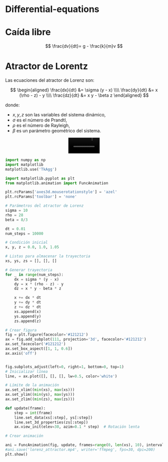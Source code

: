 # Differential-equations

# Caída libre 

$$
\frac{dv}{dt}= g - \frac{k}{m}v
$$

# Atractor de Lorentz

Las ecuaciones del atractor de Lorenz son:

$$
\begin{aligned}
\frac{dx}{dt} &= \sigma (y - x) \\\\
\frac{dy}{dt} &= x (\rho - z) - y \\\\
\frac{dz}{dt} &= x y - \beta z
\end{aligned}
$$

donde:

- $x, y, z$ son las variables del sistema dinámico,
- $\sigma$ es el número de Prandtl,
- $\rho$ es el número de Rayleigh,
- $\beta$ es un parámetro geométrico del sistema.



<div align="center">
  <video src="https://github.com/user-attachments/assets/38017465-3e5c-4c61-a8b8-aac4087c6081" width="100" />
</div>


```python
import numpy as np
import matplotlib
matplotlib.use('TkAgg')

import matplotlib.pyplot as plt
from matplotlib.animation import FuncAnimation

plt.rcParams['axes3d.mouserotationstyle'] = 'azel'
plt.rcParams['toolbar'] = 'none'

# Parámetros del atractor de Lorenz
sigma = 10
rho = 28
beta = 8/3

dt = 0.01
num_steps = 10000

# Condición inicial
x, y, z = 0.0, 1.0, 1.05

# Listas para almacenar la trayectoria
xs, ys, zs = [], [], []

# Generar trayectoria
for _ in range(num_steps):
    dx = sigma * (y - x)
    dy = x * (rho - z) - y
    dz = x * y - beta * z

    x += dx * dt
    y += dy * dt
    z += dz * dt
    xs.append(x)
    ys.append(y)
    zs.append(z)

# Crear figura
fig = plt.figure(facecolor='#121212')
ax = fig.add_subplot(111, projection='3d', facecolor='#121212')
ax.set_facecolor('#121212')
ax.set_box_aspect([1, 1, 0.6])
ax.axis('off')


fig.subplots_adjust(left=0, right=1, bottom=0, top=1)
# Inicializar línea
line, = ax.plot([], [], [], lw=0.5, color='white')

# Límite de la animación
ax.set_xlim((min(xs), max(xs)))
ax.set_ylim((min(ys), max(ys)))
ax.set_zlim((min(zs), max(zs)))

def update(frame):
    step = int(frame)
    line.set_data(xs[:step], ys[:step])
    line.set_3d_properties(zs[:step])
    ax.view_init(elev=30, azim=0.1 * step)  # Rotación lenta

# Crear animación

ani = FuncAnimation(fig, update, frames=range(0, len(xs), 10), interval=30)
#ani.save('lorenz_attractor.mp4', writer='ffmpeg', fps=30, dpi=200)
plt.show()
```
